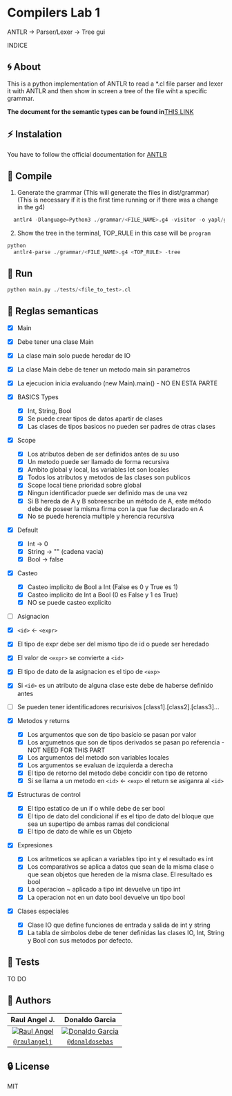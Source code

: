 # Compilers Lab 1

ANTLR -> Parser/Lexer -> Tree gui

INDICE

## :cyclone: About

This is a python implementation of ANTLR to read a *.cl file parser and lexer it with ANTLR and then show in screen a tree of the file wiht a specific grammar.

**The document for the semantic types can be found in**[THIS LINK](https://docs.google.com/document/d/1rENcILO97wyMBg6W2bGD8t54zeyllCEIRl2E6ZQi8Rs/edit?usp=sharing)

## :zap: Instalation

You have to follow the official documentation for [ANTLR](https://github.com/antlr/antlr4/blob/master/doc/index.md)

## :electric_plug: Compile

1. Generate the grammar (This will generate the files in dist/grammar) (This is necessary if it is the first time running or if there was a change in the g4)

```python
  antlr4 -Dlanguage=Python3 ./grammar/<FILE_NAME>.g4 -visitor -o yapl/grammar
```

2. Show the tree in the terminal, TOP_RULE in this case will be `program`

``` python
python
  antlr4-parse ./grammar/<FILE_NAME>.g4 <TOP_RULE> -tree
```

## :rocket: Run

``` python
python main.py ./tests/<file_to_test>.cl
```

## :red_circle: Reglas semanticas

- [x]  Main
  - [x] Debe tener una clase Main
  - [x] La clase main solo puede heredar de IO
  - [x] La clase Main debe de tener un metodo main sin parametros
  - [x] La ejecucion inicia evaluando (new Main).main() - NO EN ESTA PARTE

- [x] BASICS Types
  - [x] Int, String, Bool
  - [x] Se puede crear tipos de datos apartir de clases
  - [x] Las clases de tipos basicos no pueden ser padres de otras clases

- [x] Scope
  - [x] Los atributos deben de ser definidos antes de su uso
  - [x] Un metodo puede ser llamado de forma recursiva
  - [x] Ambito global y local, las variables let son locales
  - [x] Todos los atributos y metodos de las clases son publicos
  - [x] Scope local tiene prioridad sobre global
  - [x] Ningun identificador puede ser definido mas de una vez
  - [x] Si B hereda de A y B sobreescribe un método de A, este método debe de poseer la misma firma con la que fue declarado en A
  - [x] No se puede herencia multiple y herencia recursiva

- [x] Default
  - [x] Int -> 0
  - [x] String -> "" (cadena vacia)
  - [x] Bool -> false

- [x] Casteo
  - [x] Casteo implicito de Bool a Int (False es 0 y True es 1)
  - [x] Casteo implicito de Int a Bool (0 es False y 1 es True)
  - [x] NO se puede casteo explicito

- [ ]  Asignacion
  - [x] `<id>` <- `<expr>`
  - [x] El tipo de expr debe ser del mismo tipo de id o puede ser heredado
  - [x] El valor de `<expr>` se convierte a `<id>`
  - [x] El tipo de dato de la asignacion es el tipo de `<exp>`
  - [x] Si `<id>` es un atributo de alguna clase este debe de haberse definido antes
  - [ ] Se pueden tener identificadores recurisivos [class1].[class2].[class3]...

- [x] Metodos y returns
  - [x] Los argumentos que son de tipo basicio se pasan por valor
  - [x] Los argumetnos que son de tipos derivados se pasan po referencia - NOT NEED FOR THIS PART
  - [x] Los argumentos del metodo son variables locales
  - [x] Los argumentos se evaluan de izquierda a derecha
  - [x] El tipo de retorno del metodo debe concidir con tipo de retorno
  - [x] Si se llama a un metodo en `<id>` <- `<exp>` el return se asiganra al `<id>`

- [x] Estructuras de control
  - [x] El tipo estatico de un if o while debe de ser bool
  - [x] El tipo de dato del condicional if es el tipo de dato del bloque que sea un supertipo de ambas ramas del condicional
  - [x] El tipo de dato de while es un Objeto

- [x] Expresiones
  - [x] Los aritmeticos se aplican a variables tipo int y el resultado es int
  - [x] Los comparativos se aplica a datos que sean de la misma clase o que sean objetos que hereden de la misma clase. El resultado es bool
  - [x] La operacion ~ aplicado a tipo int devuelve un tipo int
  - [x] La operacion not en un dato bool devuelve un tipo bool

- [x] Clases especiales
  - [x] Clase IO que define funciones de entrada y salida de int y string
  - [x] La tabla de simbolos debe de tener definidas las clases IO, Int, String y Bool con sus metodos por defecto.

## :bookmark: Tests

TO DO

## :star2: Authors

| Raul Angel J. | Donaldo Garcia |
| :---: |:---:|
| [![Raul Angel](https://avatars0.githubusercontent.com/u/46568595?s=200&u=c1481289dc10f8babb1bdd0853e0bcf82a213d26&v=4)](https://github.com/raulangelj)    | [![Donaldo Garcia](https://avatars1.githubusercontent.com/u/54748964?s=200&u=5e617360d13f87fa6d62022e81bab94ebf50c4e3&v=4)](https://github.com/donaldosebas) |
| <a href="https://github.com/raulangelj" target="_blank">`@raulangelj`</a> | <a href="https://github.com/donaldosebas" target="_blank">`@donaldosebas`</a> |

## :lock: License

MIT
